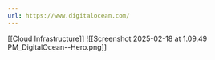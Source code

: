 ```yaml
---
url: https://www.digitalocean.com/
---
```

[[Cloud Infrastructure]]
![[Screenshot 2025-02-18 at 1.09.49 PM_DigitalOcean--Hero.png]]